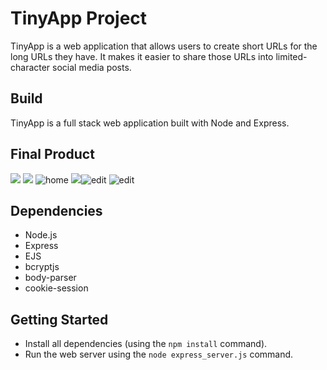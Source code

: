 # TinyApp Project

TinyApp is a web application that allows users to create short URLs for the long URLs they have. It makes it easier to share those URLs into limited-character social media posts.

## Build

TinyApp is a full stack web application built with Node and Express.

## Final Product

![](home.png)
![](edit.png)
![home](https://user-images.githubusercontent.com/93622625/179332677-2a658d3d-d92d-4614-9d5f-6cf90aac50c9.png)
![](newURL.png)![edit](https://user-images.githubusercontent.com/93622625/179332867-dfa52804-49f2-4d25-9477-43c3db42dd23.png)
![edit](https://user-images.githubusercontent.com/93622625/179332990-ff2015ee-1fea-4b3a-9b38-79b631bd3be9.png)



## Dependencies

- Node.js
- Express
- EJS
- bcryptjs
- body-parser
- cookie-session

## Getting Started

- Install all dependencies (using the `npm install` command).
- Run the web server using the `node express_server.js` command.
